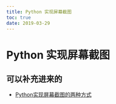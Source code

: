 ```yaml
---
title: Python 实现屏幕截图
toc: true
date: 2019-03-29
---
```





# Python 实现屏幕截图


## 可以补充进来的

- [Python实现屏幕截图的两种方式](https://www.cnblogs.com/weiyinfu/p/8051280.html)

